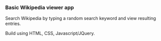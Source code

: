 
<h3>Basic Wikipedia viewer app</h3>
<p>Search Wikipedia by typing a random search keyword and view resulting entries.</p>
<p>Build using HTML, CSS, Javascript/JQuery.

